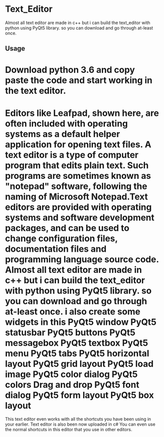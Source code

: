 # Text_Editor

Almost all text editor are made in c++ but i can build the text_editor with python using PyQt5 library. so you can download and go through at-least once.  
## Usage 
Download python 3.6 and copy paste the code and start working in the text editor.
=======
Editors like Leafpad, shown here, are often included with operating systems as a default helper application for opening text files.
A text editor is a type of computer program that edits plain text. Such programs are sometimes known as "notepad" software, following the naming of Microsoft Notepad.Text editors are provided with operating systems and software development packages, and can be used to change configuration files, documentation files and programming language source code.
Almost all text editor are made in c++ but i can build the text_editor with python using PyQt5 library. so you can download and go through at-least once. 
i also create some widgets in this
PyQt5 window
PyQt5 statusbar
PyQt5 buttons
PyQt5 messagebox
PyQt5 textbox
PyQt5 menu
PyQt5 tabs
PyQt5 horizontal layout
PyQt5 grid layout
PyQt5 load image
PyQt5 color dialog
PyQt5 colors
Drag and drop
PyQt5 font dialog
PyQt5 form layout
PyQt5 box layout
=======
This text editor even works with all the shortcuts you have been using in your earlier. Text editor is also been now uploaded in c# 
You can even use the normal shortcuts in this editor that you use in other editors.
